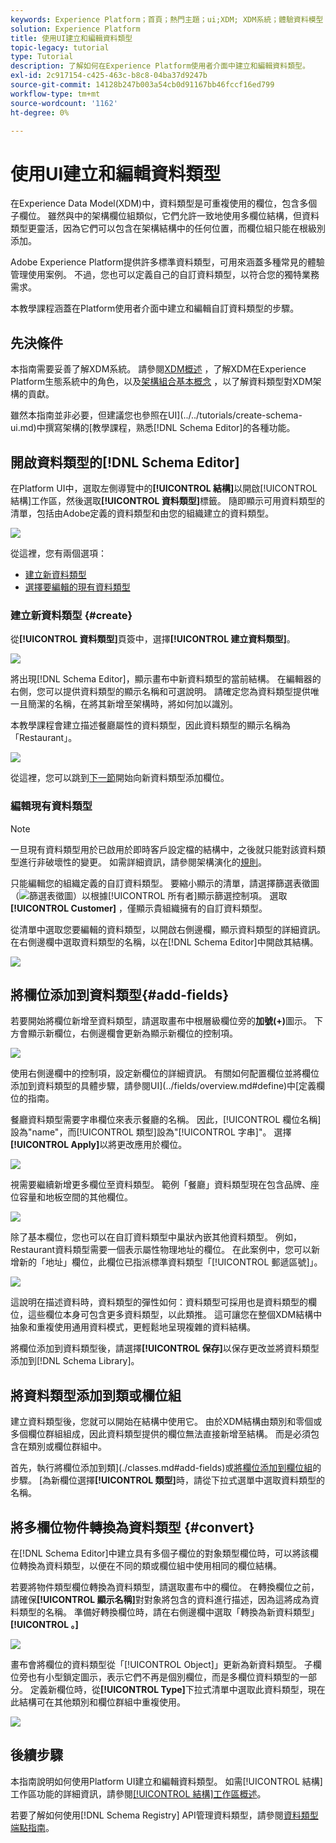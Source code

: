 ```yaml
---
keywords: Experience Platform；首頁；熱門主題；ui;XDM; XDM系統；體驗資料模型；體驗資料模型；資料模型；資料模型；結構註冊表；結構；結構；結構；結構；結構；建立；資料類型；
solution: Experience Platform
title: 使用UI建立和編輯資料類型
topic-legacy: tutorial
type: Tutorial
description: 了解如何在Experience Platform使用者介面中建立和編輯資料類型。
exl-id: 2c917154-c425-463c-b8c8-04ba37d9247b
source-git-commit: 14128b247b003a54cb0d91167bb46fccf16ed799
workflow-type: tm+mt
source-wordcount: '1162'
ht-degree: 0%

---
```


# 使用UI建立和編輯資料類型

在Experience Data Model(XDM)中，資料類型是可重複使用的欄位，包含多個子欄位。 雖然與中的架構欄位組類似，它們允許一致地使用多欄位結構，但資料類型更靈活，因為它們可以包含在架構結構中的任何位置，而欄位組只能在根級別添加。

Adobe Experience Platform提供許多標準資料類型，可用來涵蓋多種常見的體驗管理使用案例。 不過，您也可以定義自己的自訂資料類型，以符合您的獨特業務需求。

本教學課程涵蓋在Platform使用者介面中建立和編輯自訂資料類型的步驟。

## 先決條件

本指南需要妥善了解XDM系統。 請參閱[XDM概述](../../home.md) ，了解XDM在Experience Platform生態系統中的角色，以及[架構組合基本概念](../../schema/composition.md) ，以了解資料類型對XDM架構的貢獻。

雖然本指南並非必要，但建議您也參照在UI](../../tutorials/create-schema-ui.md)中撰寫架構的[教學課程，熟悉[!DNL Schema Editor]的各種功能。

## 開啟資料類型的[!DNL Schema Editor]

在Platform UI中，選取左側導覽中的&#x200B;**[!UICONTROL 結構]**&#x200B;以開啟[!UICONTROL 結構]工作區，然後選取&#x200B;**[!UICONTROL 資料類型]**&#x200B;標籤。 隨即顯示可用資料類型的清單，包括由Adobe定義的資料類型和由您的組織建立的資料類型。

![](../../images/ui/resources/data-types/data-types-tab.png)

從這裡，您有兩個選項：

- [建立新資料類型](#create)
- [選擇要編輯的現有資料類型](#edit)

### 建立新資料類型 {#create}

從&#x200B;**[!UICONTROL 資料類型]**&#x200B;頁簽中，選擇&#x200B;**[!UICONTROL 建立資料類型]**。

![](../../images/ui/resources/data-types/create.png)

將出現[!DNL Schema Editor]，顯示畫布中新資料類型的當前結構。 在編輯器的右側，您可以提供資料類型的顯示名稱和可選說明。 請確定您為資料類型提供唯一且簡潔的名稱，在將其新增至架構時，將如何加以識別。

本教學課程會建立描述餐廳屬性的資料類型，因此資料類型的顯示名稱為「Restaurant」。

![](../../images/ui/resources/data-types/data-type-properties.png)

從這裡，您可以跳到[下一節](#add-fields)開始向新資料類型添加欄位。

### 編輯現有資料類型

>[!NOTE]
>
>一旦現有資料類型用於已啟用於即時客戶設定檔的結構中，之後就只能對該資料類型進行非破壞性的變更。 如需詳細資訊，請參閱架構演化的[規則](../../schema/composition.md#evolution)。

只能編輯您的組織定義的自訂資料類型。 要縮小顯示的清單，請選擇篩選表徵圖（![篩選表徵圖](../../images/ui/resources/data-types/filter.png)）以根據[!UICONTROL 所有者]顯示篩選控制項。 選取&#x200B;**[!UICONTROL Customer]** ，僅顯示貴組織擁有的自訂資料類型。

從清單中選取您要編輯的資料類型，以開啟右側邊欄，顯示資料類型的詳細資訊。 在右側邊欄中選取資料類型的名稱，以在[!DNL Schema Editor]中開啟其結構。

![](../../images/ui/resources/data-types/edit.png)

## 將欄位添加到資料類型{#add-fields}

若要開始將欄位新增至資料類型，請選取畫布中根層級欄位旁的&#x200B;**加號(+)**&#x200B;圖示。 下方會顯示新欄位，右側邊欄會更新為顯示新欄位的控制項。

![](../../images/ui/resources/data-types/new-field.png)

使用右側邊欄中的控制項，設定新欄位的詳細資訊。 有關如何配置欄位並將欄位添加到資料類型的具體步驟，請參閱UI](../fields/overview.md#define)中[定義欄位的指南。

餐廳資料類型需要字串欄位來表示餐廳的名稱。 因此，[!UICONTROL 欄位名稱]設為&quot;name&quot;，而[!UICONTROL 類型]設為&quot;[!UICONTROL 字串]&quot;。 選擇&#x200B;**[!UICONTROL Apply]**&#x200B;以將更改應用於欄位。

![](../../images/ui/resources/data-types/name-field.png)

視需要繼續新增更多欄位至資料類型。 範例「餐廳」資料類型現在包含品牌、座位容量和地板空間的其他欄位。

![](../../images/ui/resources/data-types/more-fields.png)

除了基本欄位，您也可以在自訂資料類型中巢狀內嵌其他資料類型。 例如，Restaurant資料類型需要一個表示屬性物理地址的欄位。 在此案例中，您可以新增新的「地址」欄位，此欄位已指派標準資料類型「[!UICONTROL 郵遞區號]」。

![](../../images/ui/resources/data-types/address-field.png)

這說明在描述資料時，資料類型的彈性如何：資料類型可採用也是資料類型的欄位，這些欄位本身可包含更多資料類型，以此類推。 這可讓您在整個XDM結構中抽象和重複使用通用資料模式，更輕鬆地呈現複雜的資料結構。

將欄位添加到資料類型後，請選擇&#x200B;**[!UICONTROL 保存]**&#x200B;以保存更改並將資料類型添加到[!DNL Schema Library]。

## 將資料類型添加到類或欄位組

建立資料類型後，您就可以開始在結構中使用它。 由於XDM結構由類別和零個或多個欄位群組組成，因此資料類型提供的欄位無法直接新增至結構。 而是必須包含在類別或欄位群組中。

首先，執行將欄位添加到類](./classes.md#add-fields)或[將欄位添加到欄位組](./field-groups.md#add-fields)的步驟。 [為新欄位選擇&#x200B;**[!UICONTROL 類型]**&#x200B;時，請從下拉式選單中選取資料類型的名稱。

## 將多欄位物件轉換為資料類型 {#convert}

在[!DNL Schema Editor]中建立具有多個子欄位的對象類型欄位時，可以將該欄位轉換為資料類型，以便在不同的類或欄位組中使用相同的欄位結構。

若要將物件類型欄位轉換為資料類型，請選取畫布中的欄位。 在轉換欄位之前，請確保&#x200B;**[!UICONTROL 顯示名稱]**&#x200B;對對象將包含的資料進行描述，因為這將成為資料類型的名稱。 準備好轉換欄位時，請在右側邊欄中選取「轉換為新資料類型」 **[!UICONTROL 。]**

![](../../images/ui/resources/data-types/convert-object.png)

畫布會將欄位的資料類型從「[!UICONTROL Object]」更新為新資料類型。 子欄位旁也有小型鎖定圖示，表示它們不再是個別欄位，而是多欄位資料類型的一部分。 定義新欄位時，從&#x200B;**[!UICONTROL Type]**&#x200B;下拉式清單中選取此資料類型，現在此結構可在其他類別和欄位群組中重複使用。

![](../../images/ui/resources/data-types/converted.png)

## 後續步驟

本指南說明如何使用Platform UI建立和編輯資料類型。 如需[!UICONTROL 結構]工作區功能的詳細資訊，請參閱[[!UICONTROL 結構]工作區概述](../overview.md)。

若要了解如何使用[!DNL Schema Registry] API管理資料類型，請參閱[資料類型端點指南](../../api/data-types.md)。
